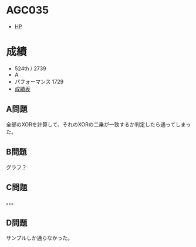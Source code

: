 # AGC035

- [HP](https://atcoder.jp/contests/agc035)

# 成績

- 524th / 2739
- A
- パフォーマンス 1729
- [成績表](https://atcoder.jp/users/takamii228/history/share/agc035)

## A問題

全部のXORを計算して、それのXORの二乗が一致するか判定したら通ってしまった。

## B問題

グラフ？

## C問題

。。。

## D問題

サンプルしか通らなかった。
